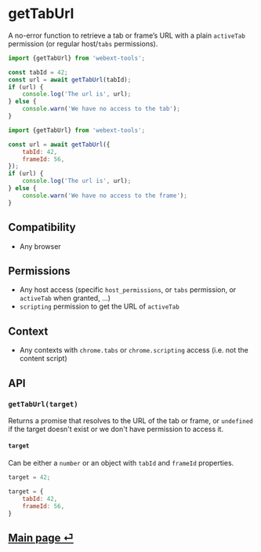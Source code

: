 # getTabUrl

A no-error function to retrieve a tab or frame’s URL with a plain `activeTab` permission (or regular host/`tabs` permissions).

```js
import {getTabUrl} from 'webext-tools';

const tabId = 42;
const url = await getTabUrl(tabId);
if (url) {
	console.log('The url is', url);
} else {
	console.warn('We have no access to the tab');
}
```

```js
import {getTabUrl} from 'webext-tools';

const url = await getTabUrl({
	tabId: 42,
	frameId: 56,
});
if (url) {
	console.log('The url is', url);
} else {
	console.warn('We have no access to the frame');
}
```

## Compatibility

- Any browser

## Permissions

- Any host access (specific `host_permissions`, or `tabs` permission, or `activeTab` when granted, …)
- `scripting` permission to get the URL of `activeTab`

## Context

- Any contexts with `chrome.tabs` or `chrome.scripting` access (i.e. not the content script)

## API

### `getTabUrl(target)`

Returns a promise that resolves to the URL of the tab or frame, or `undefined` if the target doesn't exist or we don't have permission to access it.

#### `target`

Can be either a `number` or an object with `tabId` and `frameId` properties.

```js
target = 42;
```

```js
target = {
	tabId: 42,
	frameId: 56,
}
```

## [Main page ⏎](../readme.md)
